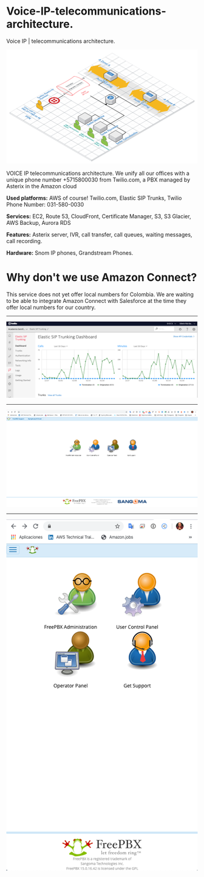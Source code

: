 # Voice-IP-telecommunications-architecture.
Voice IP | telecommunications architecture.

![Voice IP | telecommunications architecture ](images/Voice-IP-telecommunications-architecture.png)


VOICE IP telecommunications architecture.
We unify all our offices with a unique phone number +5715800030 from Twilio.com, a PBX managed by Asterix in the Amazon cloud

**Used platforms:**
AWS of course!
Twilio.com, Elastic SIP Trunks, Twilio Phone Number: 031-580-0030


**Services:** EC2, Route 53, CloudFront, Certificate Manager, S3, S3 Glacier, AWS Backup, Aurora RDS


**Features:** Asterix server, IVR, call transfer, call queues, waiting messages, call recording.


**Hardware:** Snom IP phones, Grandstream Phones.

# **Why don't we use Amazon Connect?**
This service does not yet offer local numbers for Colombia.
We are waiting to be able to integrate Amazon Connect with Salesforce at the time they offer local numbers for our country.

----
![Voice IP | telecommunications architecture ](images/twilio.png)

----

![Voice IP | telecommunications architecture ](images/pbx1.png)

---

![Voice IP | telecommunications architecture ](images/pbx.png)